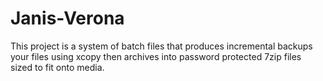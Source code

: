 # Janis-Verona

This project is a system of batch files that produces incremental backups your files using xcopy
then archives into password protected 7zip files sized to fit onto media.
